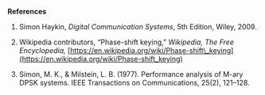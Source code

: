 **References**

1. Simon Haykin, *Digital Communication Systems*, 5th Edition, Wiley, 2009.

2. Wikipedia contributors, “Phase-shift keying,” *Wikipedia, The Free Encyclopedia,*
   [https://en.wikipedia.org/wiki/Phase-shift\_keying](https://en.wikipedia.org/wiki/Phase-shift_keying)
3. Simon, M. K., & Milstein, L. B. (1977). Performance analysis of M-ary DPSK systems. IEEE Transactions on Communications, 25(2), 121–128.


